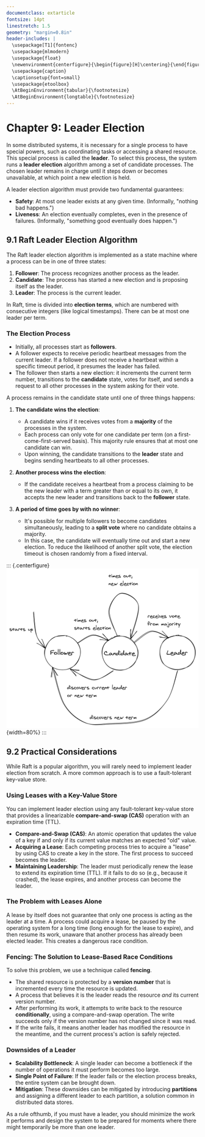 ```yaml
---
documentclass: extarticle
fontsize: 14pt
linestretch: 1.5
geometry: "margin=0.8in"
header-includes: |
  \usepackage[T1]{fontenc}
  \usepackage{mlmodern}
  \usepackage{float}
  \newenvironment{centerfigure}{\begin{figure}[H]\centering}{\end{figure}}
  \usepackage{caption}
  \captionsetup{font=small}
  \usepackage{etoolbox}
  \AtBeginEnvironment{tabular}{\footnotesize}
  \AtBeginEnvironment{longtable}{\footnotesize}
---
```


# Chapter 9: Leader Election

In some distributed systems, it is necessary for a single process to have special powers, such as coordinating tasks or accessing a shared resource. This special process is called the **leader**. To select this process, the system runs a **leader election** algorithm among a set of candidate processes. The chosen leader remains in charge until it steps down or becomes unavailable, at which point a new election is held.

A leader election algorithm must provide two fundamental guarantees:

- **Safety**: At most one leader exists at any given time. (Informally, "nothing bad happens.")
- **Liveness**: An election eventually completes, even in the presence of failures. (Informally, "something good eventually does happen.")

## 9.1 Raft Leader Election Algorithm

The Raft leader election algorithm is implemented as a state machine where a process can be in one of three states:

1.  **Follower**: The process recognizes another process as the leader.
2.  **Candidate**: The process has started a new election and is proposing itself as the leader.
3.  **Leader**: The process is the current leader.

In Raft, time is divided into **election terms**, which are numbered with consecutive integers (like logical timestamps). There can be at most one leader per term.

### The Election Process

- Initially, all processes start as **followers**.
- A follower expects to receive periodic heartbeat messages from the current leader. If a follower does not receive a heartbeat within a specific timeout period, it presumes the leader has failed.
- The follower then starts a new election: it increments the current term number, transitions to the **candidate** state, votes for itself, and sends a request to all other processes in the system asking for their vote.

A process remains in the candidate state until one of three things happens:

1.  **The candidate wins the election**:

    - A candidate wins if it receives votes from a **majority** of the processes in the system.
    - Each process can only vote for one candidate per term (on a first-come-first-served basis). This majority rule ensures that at most one candidate can win.
    - Upon winning, the candidate transitions to the **leader** state and begins sending heartbeats to all other processes.

2.  **Another process wins the election**:

    - If the candidate receives a heartbeat from a process claiming to be the new leader with a term greater than or equal to its own, it accepts the new leader and transitions back to the **follower** state.

3.  **A period of time goes by with no winner**:
    - It's possible for multiple followers to become candidates simultaneously, leading to a **split vote** where no candidate obtains a majority.
    - In this case, the candidate will eventually time out and start a new election. To reduce the likelihood of another split vote, the election timeout is chosen randomly from a fixed interval.

::: {.centerfigure}
![Raft's leader election algorithm represented as a state machine.](9_1.png){width=80%}
:::

## 9.2 Practical Considerations

While Raft is a popular algorithm, you will rarely need to implement leader election from scratch. A more common approach is to use a fault-tolerant key-value store.

### Using Leases with a Key-Value Store

You can implement leader election using any fault-tolerant key-value store that provides a linearizable **compare-and-swap (CAS)** operation with an expiration time (TTL).

- **Compare-and-Swap (CAS)**: An atomic operation that updates the value of a key if and only if its current value matches an expected "old" value.
- **Acquiring a Lease**: Each competing process tries to acquire a "lease" by using CAS to create a key in the store. The first process to succeed becomes the leader.
- **Maintaining Leadership**: The leader must periodically renew the lease to extend its expiration time (TTL). If it fails to do so (e.g., because it crashed), the lease expires, and another process can become the leader.

### The Problem with Leases Alone

A lease by itself does not guarantee that only one process is acting as the leader at a time. A process could acquire a lease, be paused by the operating system for a long time (long enough for the lease to expire), and then resume its work, unaware that another process has already been elected leader. This creates a dangerous race condition.

### Fencing: The Solution to Lease-Based Race Conditions

To solve this problem, we use a technique called **fencing**.

- The shared resource is protected by a **version number** that is incremented every time the resource is updated.
- A process that believes it is the leader reads the resource _and_ its current version number.
- After performing its work, it attempts to write back to the resource **conditionally**, using a compare-and-swap operation. The write succeeds only if the version number has not changed since it was read.
- If the write fails, it means another leader has modified the resource in the meantime, and the current process's action is safely rejected.

### Downsides of a Leader

- **Scalability Bottleneck**: A single leader can become a bottleneck if the number of operations it must perform becomes too large.
- **Single Point of Failure**: If the leader fails or the election process breaks, the entire system can be brought down.
- **Mitigation**: These downsides can be mitigated by introducing **partitions** and assigning a different leader to each partition, a solution common in distributed data stores.

As a rule ofthumb, if you must have a leader, you should minimize the work it performs and design the system to be prepared for moments where there might temporarily be more than one leader.
